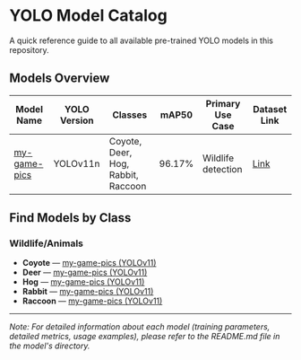 # YOLO Model Catalog

A quick reference guide to all available pre-trained YOLO models in this repository.

## Models Overview

| Model Name | YOLO Version | Classes | mAP50 | Primary Use Case | Dataset Link |
|------------|--------------|---------|-------|------------------|--------------|
| [my-game-pics](./v11/my-game-pics/) | YOLOv11n | Coyote, Deer, Hog, Rabbit, Raccoon | 96.17% | Wildlife detection | [Link](https://universe.roboflow.com/my-game-pics/my-game-pics) |

## Find Models by Class

### Wildlife/Animals
- **Coyote** — [my-game-pics (YOLOv11)](./v11/my-game-pics/)
- **Deer** — [my-game-pics (YOLOv11)](./v11/my-game-pics/)
- **Hog** — [my-game-pics (YOLOv11)](./v11/my-game-pics/)
- **Rabbit** — [my-game-pics (YOLOv11)](./v11/my-game-pics/)
- **Raccoon** — [my-game-pics (YOLOv11)](./v11/my-game-pics/)

---

*Note: For detailed information about each model (training parameters, detailed metrics, usage examples), please refer to the README.md file in the model's directory.* 
